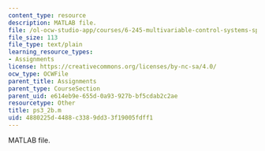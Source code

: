 ```yaml
---
content_type: resource
description: MATLAB file.
file: /ol-ocw-studio-app/courses/6-245-multivariable-control-systems-spring-2004/4880225d4488c3389dd33f19005fdff1_ps3_2b.m
file_size: 113
file_type: text/plain
learning_resource_types:
- Assignments
license: https://creativecommons.org/licenses/by-nc-sa/4.0/
ocw_type: OCWFile
parent_title: Assignments
parent_type: CourseSection
parent_uid: e614eb9e-655d-0a93-927b-bf5cdab2c2ae
resourcetype: Other
title: ps3_2b.m
uid: 4880225d-4488-c338-9dd3-3f19005fdff1
---
```

MATLAB file.